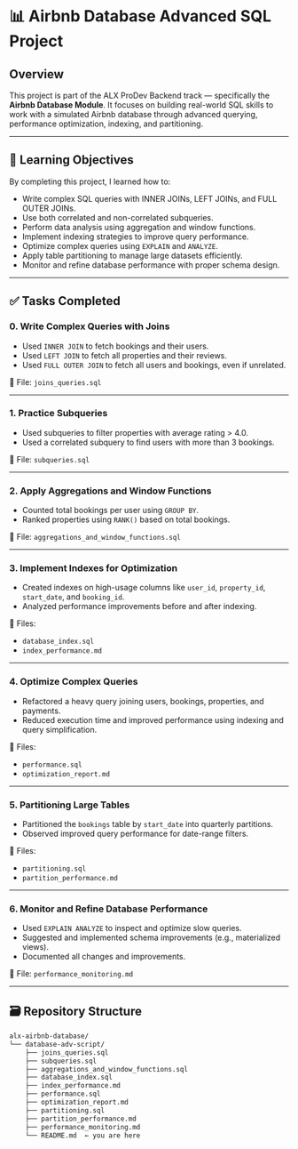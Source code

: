# 📊 Airbnb Database Advanced SQL Project

## Overview

This project is part of the ALX ProDev Backend track — specifically the **Airbnb Database Module**. It focuses on building real-world SQL skills to work with a simulated Airbnb database through advanced querying, performance optimization, indexing, and partitioning.

---

## 🧠 Learning Objectives

By completing this project, I learned how to:

- Write complex SQL queries with INNER JOINs, LEFT JOINs, and FULL OUTER JOINs.
- Use both correlated and non-correlated subqueries.
- Perform data analysis using aggregation and window functions.
- Implement indexing strategies to improve query performance.
- Optimize complex queries using `EXPLAIN` and `ANALYZE`.
- Apply table partitioning to manage large datasets efficiently.
- Monitor and refine database performance with proper schema design.

---

## ✅ Tasks Completed

### 0. Write Complex Queries with Joins
- Used `INNER JOIN` to fetch bookings and their users.
- Used `LEFT JOIN` to fetch all properties and their reviews.
- Used `FULL OUTER JOIN` to fetch all users and bookings, even if unrelated.

📁 File: `joins_queries.sql`

---

### 1. Practice Subqueries
- Used subqueries to filter properties with average rating > 4.0.
- Used a correlated subquery to find users with more than 3 bookings.

📁 File: `subqueries.sql`

---

### 2. Apply Aggregations and Window Functions
- Counted total bookings per user using `GROUP BY`.
- Ranked properties using `RANK()` based on total bookings.

📁 File: `aggregations_and_window_functions.sql`

---

### 3. Implement Indexes for Optimization
- Created indexes on high-usage columns like `user_id`, `property_id`, `start_date`, and `booking_id`.
- Analyzed performance improvements before and after indexing.

📁 Files:  
- `database_index.sql`  
- `index_performance.md`

---

### 4. Optimize Complex Queries
- Refactored a heavy query joining users, bookings, properties, and payments.
- Reduced execution time and improved performance using indexing and query simplification.

📁 Files:  
- `performance.sql`  
- `optimization_report.md`

---

### 5. Partitioning Large Tables
- Partitioned the `bookings` table by `start_date` into quarterly partitions.
- Observed improved query performance for date-range filters.

📁 Files:  
- `partitioning.sql`  
- `partition_performance.md`

---

### 6. Monitor and Refine Database Performance
- Used `EXPLAIN ANALYZE` to inspect and optimize slow queries.
- Suggested and implemented schema improvements (e.g., materialized views).
- Documented all changes and improvements.

📁 File: `performance_monitoring.md`

---

## 🗃️ Repository Structure

```bash
alx-airbnb-database/
└── database-adv-script/
    ├── joins_queries.sql
    ├── subqueries.sql
    ├── aggregations_and_window_functions.sql
    ├── database_index.sql
    ├── index_performance.md
    ├── performance.sql
    ├── optimization_report.md
    ├── partitioning.sql
    ├── partition_performance.md
    ├── performance_monitoring.md
    └── README.md  ← you are here
